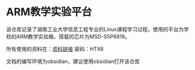# ARM教学实验平台

该仓库记录了湖南工业大学信息工程专业的Linux课程学习过程，使用的平台为学校的ARM教学实验箱，搭载的芯片为MSD-S5P6818。

所有使用的资料在：[资料链接](https://pan.baidu.com/s/1QdeQApOETk1wlqK2YchLpA) 密码：HTX6

文档的编写环境为obsidian，建议使用obsidian打开该仓库
